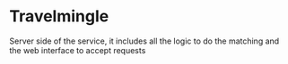 Travelmingle
============

Server side of the service, it includes all the logic to do the matching and the web interface to accept requests







